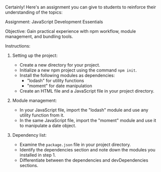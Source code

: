 Certainly! Here's an assignment you can give to students to reinforce their understanding of the topics:

Assignment: JavaScript Development Essentials

Objective: Gain practical experience with npm workflow, module management, and bundling tools.

Instructions:

1. Setting up the project:

   - Create a new directory for your project.
   - Initialize a new npm project using the command `npm init`.
   - Install the following modules as dependencies:
     - "lodash" for utility functions
     - "moment" for date manipulation
   - Create an HTML file and a JavaScript file in your project directory.

2. Module management:

   - In your JavaScript file, import the "lodash" module and use any utility function from it.
   - In the same JavaScript file, import the "moment" module and use it to manipulate a date object.

3. Dependency list:

   - Examine the `package.json` file in your project directory.
   - Identify the dependencies section and note down the modules you installed in step 1.
   - Differentiate between the dependencies and devDependencies sections.

